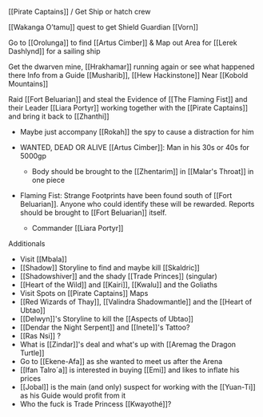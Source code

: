 [[Pirate Captains]] / Get Ship or hatch crew

[[Wakanga O’tamu]] quest to get Shield Guardian [[Vorn]]

Go to [[Orolunga]] to find [[Artus Cimber]] & Map out Area for [[Lerek Dashlynd]]  for a sailing ship

Get the dwarven mine, [[Hrakhamar]] running again or see what happened there
Info from a Guide [[Musharib]], [[Hew Hackinstone]]
Near [[Kobold Mountains]]

Raid [[Fort Beluarian]] and steal the Evidence of [[The Flaming Fist]] and their Leader [[Liara Portyr]] working together with the [[Pirate Captains]] and bring it back to [[Zhanthi]]
- Maybe just accompany [[Rokah]] the spy to cause a distraction for him


- WANTED, DEAD OR ALIVE [[Artus Cimber]]: Man in his 30s or 40s for 5000gp
	- Body should be brought to the [[Zhentarim]] in [[Malar's Throat]] in one piece
- Flaming Fist: Strange Footprints have been found south of [[Fort Beluarian]]. Anyone who could identify these will be rewarded. Reports should be brought to [[Fort Beluarian]] itself.
	- Commander [[Liara Portyr]]


Additionals
- Visit [[Mbala]]
- [[Shadow]] Storyline to find and maybe kill [[Skaldric]]
- [[Shadowshiver]] and the shady [[Trade Princes]] (singular)
- [[Heart of the Wild]] and [[Kairi]], [[Kwalu]] and the Goliaths
- Visit Spots on [[Pirate Captains]] Maps
- [[Red Wizards of Thay]], [[Valindra Shadowmantle]] and the [[Heart of Ubtao]]
- [[Delwyn]]'s Storyline to kill the [[Aspects of Ubtao]]
- [[Dendar the Night Serpent]] and [[Inete]]'s Tattoo?
- [[Ras Nsi]] ?
- What is [[Zindar]]'s deal and what's up with [[Aremag the Dragon Turtle]]
- Go to [[Ekene-Afa]] as she wanted to meet us after the Arena
- [[Ifan Talro´a]] is interested in buying [[Emi]] and likes to inflate his prices
- [[Jobal]] is the main (and only) suspect for working with the [[Yuan-Ti]] as his Guide would profit from it
- Who the fuck is Trade Princess [[Kwayothé]]?